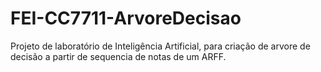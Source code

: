 # FEI-CC7711-ArvoreDecisao
Projeto de laboratório de Inteligência Artificial, para criação de arvore de decisão a partir de sequencia de notas de um ARFF.
